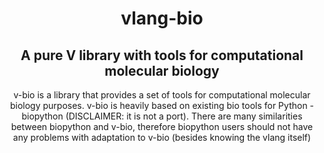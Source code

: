 <div align="center">
<h1>vlang-bio</h1>
  <h2>A pure V library with tools for computational molecular biology</h2>

v-bio is a library that provides a set of tools for computational molecular biology purposes. v-bio is heavily based on existing bio tools for Python - biopython (DISCLAIMER: it is not a port). There are many similarities between biopython and v-bio, therefore biopython users should not have any problems with adaptation to v-bio (besides knowing the vlang itself)